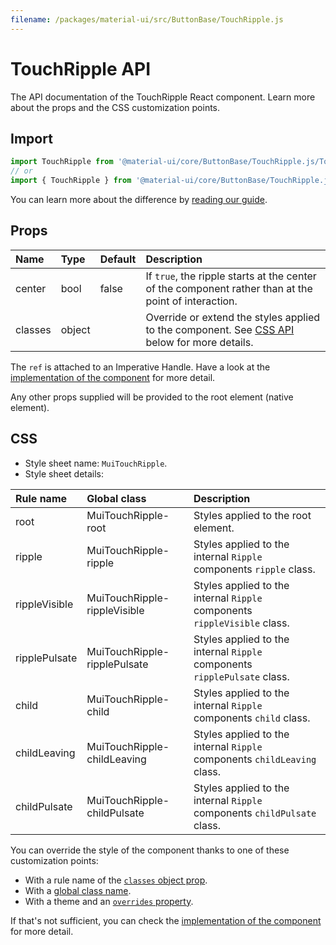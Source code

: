 ```yaml
---
filename: /packages/material-ui/src/ButtonBase/TouchRipple.js
---
```


<!--- This documentation is automatically generated, do not try to edit it. -->

# TouchRipple API

<p class="description">The API documentation of the TouchRipple React component. Learn more about the props and the CSS customization points.</p>

## Import

```js
import TouchRipple from '@material-ui/core/ButtonBase/TouchRipple.js/TouchRipple';
// or
import { TouchRipple } from '@material-ui/core/ButtonBase/TouchRipple.js';
```

You can learn more about the difference by [reading our guide](/guides/minimizing-bundle-size/).



## Props

| Name | Type | Default | Description |
|:-----|:-----|:--------|:------------|
| <span class="prop-name">center</span> | <span class="prop-type">bool</span> | <span class="prop-default">false</span> | If `true`, the ripple starts at the center of the component rather than at the point of interaction. |
| <span class="prop-name">classes</span> | <span class="prop-type">object</span> |  | Override or extend the styles applied to the component. See [CSS API](#css) below for more details. |

The `ref` is attached to an Imperative Handle. Have a look at the [implementation of the component](https://github.com/mui-org/material-ui/blob/master/packages/material-ui/src/ButtonBase/TouchRipple.js) for more detail.

Any other props supplied will be provided to the root element (native element).

## CSS

- Style sheet name: `MuiTouchRipple`.
- Style sheet details:

| Rule name | Global class | Description |
|:-----|:-------------|:------------|
| <span class="prop-name">root</span> | <span class="prop-name">MuiTouchRipple-root</span> | Styles applied to the root element.
| <span class="prop-name">ripple</span> | <span class="prop-name">MuiTouchRipple-ripple</span> | Styles applied to the internal `Ripple` components `ripple` class.
| <span class="prop-name">rippleVisible</span> | <span class="prop-name">MuiTouchRipple-rippleVisible</span> | Styles applied to the internal `Ripple` components `rippleVisible` class.
| <span class="prop-name">ripplePulsate</span> | <span class="prop-name">MuiTouchRipple-ripplePulsate</span> | Styles applied to the internal `Ripple` components `ripplePulsate` class.
| <span class="prop-name">child</span> | <span class="prop-name">MuiTouchRipple-child</span> | Styles applied to the internal `Ripple` components `child` class.
| <span class="prop-name">childLeaving</span> | <span class="prop-name">MuiTouchRipple-childLeaving</span> | Styles applied to the internal `Ripple` components `childLeaving` class.
| <span class="prop-name">childPulsate</span> | <span class="prop-name">MuiTouchRipple-childPulsate</span> | Styles applied to the internal `Ripple` components `childPulsate` class.

You can override the style of the component thanks to one of these customization points:

- With a rule name of the [`classes` object prop](/customization/components/#overriding-styles-with-classes).
- With a [global class name](/customization/components/#overriding-styles-with-global-class-names).
- With a theme and an [`overrides` property](/customization/globals/#css).

If that's not sufficient, you can check the [implementation of the component](https://github.com/mui-org/material-ui/blob/master/packages/material-ui/src/ButtonBase/TouchRipple.js) for more detail.


